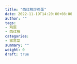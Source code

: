 ```yaml
---
title: "西红柿炒鸡蛋"
date: 2022-11-19T14:20:06+08:00
author: ""
tags:
- 鸡蛋
- 西红柿
categories:
- 家常菜
summary: ""
weight: 0
draft: true
---
```


<!--more-->
